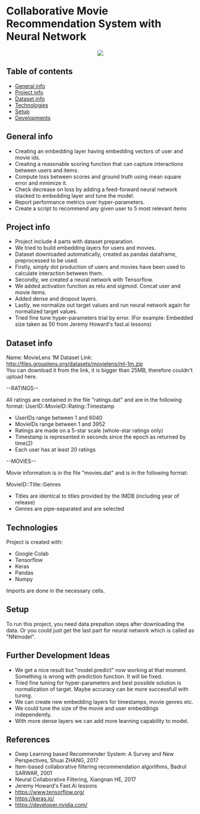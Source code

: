 # Collaborative Movie Recommendation System with Neural Network

<p align="center">
	<img src=" https://miro.medium.com/max/1000/1*x8gTiprhLs7zflmEn1UjAQ.png " />

</p>

## Table of contents
* [General info](#general-info)
* [Project info](#project-info)
* [Dataset info](#dataset-info)
* [Technologies](#technologies)
* [Setup](#setup)
* [Developments](#developments)

## General info
* Creating an embedding layer having embedding vectors of user and movie ids.
* Creating a reasonable scoring function that can capture interactions between users and items.
* Compute loss between scores and ground truth using mean square error and minimize it.
* Check decrease on loss by adding a feed-forward neural network stacked to embedding layer and tune the model.
* Report performance metrics over hyper-parameters.
* Create a script to recommend any given user to 5 most relevant items

## Project info
* Project include 4 parts with dataset preparation.
* We tried to build embedding layers for users and movies.
* Dataset downloaded automatically, created as pandas dataframe, preprocessed to be used. 
* Firstly, simply dot production of users and movies have been used to calculate interaction between them.
* Secondly, we created a neural network with Tensorflow.
* We added activation function as relu and sigmoid. Concat user and movie items.
* Added dense and dropout layers.
* Lastly, we normalize out target values and run neural network again for normalized target values.
* Tried fine tune hyper-parameters trial by error. (For example: Embedded size taken as 50 from Jeremy Howard's fast.ai lessons)

## Dataset info
Name: MovieLens 1M Dataset 
Link: http://files.grouplens.org/datasets/movielens/ml-1m.zip  
You can download it from the link, it is bigger than 25MB, therefore couldn't upload here.

--RATINGS--

All ratings are contained in the file "ratings.dat" and are in the
following format:
UserID::MovieID::Rating::Timestamp

- UserIDs range between 1 and 6040 
- MovieIDs range between 1 and 3952
- Ratings are made on a 5-star scale (whole-star ratings only)
- Timestamp is represented in seconds since the epoch as returned by time(2)
- Each user has at least 20 ratings

--MOVIES--

Movie information is in the file "movies.dat" and is in the following
format:

MovieID::Title::Genres

- Titles are identical to titles provided by the IMDB (including
year of release)
- Genres are pipe-separated and are selected 


## Technologies
Project is created with:
* Google Colab
* Tensorflow
* Keras
* Pandas
* Numpy 

Imports are done in the necessary cells.

## Setup
To run this project, you need data prepation steps after downloading the data. Or you could just get the last part for neural network which is called as "NNmodel". 

## Further Development Ideas
* We get a nice result but "model.predict" now working at that moment. Something is wrong with prediction function. It will be fixed.
* Tried fine tuning for hyper-parameters and best possible solution is normalization of target. Maybe accuracy can be more successfull with tuning.
* We can create new embedding layers for timestamps, movie genres etc. 
* We could tune the size of the movie and user embeddings independently.
* With more dense layers we can add more learning capability to model.

## References
* Deep Learning based Recommender System: A Survey and New Perspectives, Shuai ZHANG, 2017
* Item-based collaborative filtering recommendation algorithms, Badrul SARWAR, 2001
* Neural Collaborative Filtering, Xiangnan HE, 2017
* Jeremy Howard's Fast.Ai lessons
* https://www.tensorflow.org/
* https://keras.io/
* https://developer.nvidia.com/

